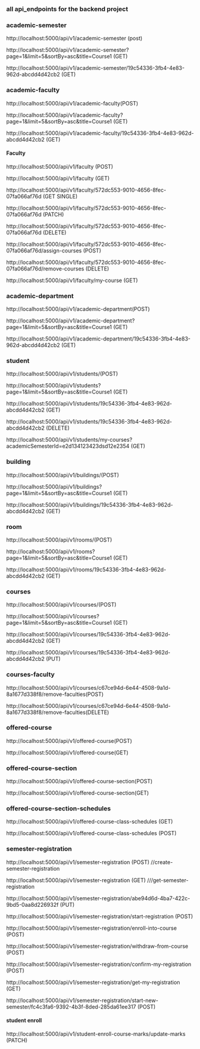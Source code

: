 ### all api_endpoints for the backend project

### academic-semester

http://localhost:5000/api/v1/academic-semester (post)

http://localhost:5000/api/v1/academic-semester?page=1&limit=5&sortBy=asc&title=Course1 (GET)

http://localhost:5000/api/v1/academic-semester/19c54336-3fb4-4e83-962d-abcdd4d42cb2 (GET)

### academic-faculty

http://localhost:5000/api/v1/academic-faculty(POST)

http://localhost:5000/api/v1/academic-faculty?page=1&limit=5&sortBy=asc&title=Course1 (GET)

http://localhost:5000/api/v1/academic-faculty/19c54336-3fb4-4e83-962d-abcdd4d42cb2 (GET)


#### Faculty 
http://localhost:5000/api/v1/faculty (POST)

http://localhost:5000/api/v1/faculty (GET)

http://localhost:5000/api/v1/faculty/572dc553-9010-4656-8fec-07fa066af76d (GET SINGLE)

http://localhost:5000/api/v1/faculty/572dc553-9010-4656-8fec-07fa066af76d (PATCH)

http://localhost:5000/api/v1/faculty/572dc553-9010-4656-8fec-07fa066af76d (DELETE)

http://localhost:5000/api/v1/faculty/572dc553-9010-4656-8fec-07fa066af76d/assign-courses (POST)

http://localhost:5000/api/v1/faculty/572dc553-9010-4656-8fec-07fa066af76d/remove-courses (DELETE)

http://localhost:5000/api/v1/faculty/my-course  (GET)

### academic-department

http://localhost:5000/api/v1/academic-department(POST)

http://localhost:5000/api/v1/academic-department?page=1&limit=5&sortBy=asc&title=Course1 (GET)

http://localhost:5000/api/v1/academic-department/19c54336-3fb4-4e83-962d-abcdd4d42cb2 (GET)

### student

http://localhost:5000/api/v1/students/(POST)

http://localhost:5000/api/v1/students?page=1&limit=5&sortBy=asc&title=Course1 (GET)

http://localhost:5000/api/v1/students/19c54336-3fb4-4e83-962d-abcdd4d42cb2 (GET)

http://localhost:5000/api/v1/students/19c54336-3fb4-4e83-962d-abcdd4d42cb2 (DELETE)

http://localhost:5000/api/v1/students/my-courses?academicSemesterId=e2d134123423dsd12e2354 (GET)

### building

http://localhost:5000/api/v1/buildings/(POST)

http://localhost:5000/api/v1/buildings?page=1&limit=5&sortBy=asc&title=Course1 (GET)

http://localhost:5000/api/v1/buildings/19c54336-3fb4-4e83-962d-abcdd4d42cb2 (GET)

### room

http://localhost:5000/api/v1/rooms/(POST)

http://localhost:5000/api/v1/rooms?page=1&limit=5&sortBy=asc&title=Course1 (GET)

http://localhost:5000/api/v1/rooms/19c54336-3fb4-4e83-962d-abcdd4d42cb2 (GET)

### courses

http://localhost:5000/api/v1/courses/(POST)

http://localhost:5000/api/v1/courses?page=1&limit=5&sortBy=asc&title=Course1 (GET)

http://localhost:5000/api/v1/courses/19c54336-3fb4-4e83-962d-abcdd4d42cb2 (GET)

http://localhost:5000/api/v1/courses/19c54336-3fb4-4e83-962d-abcdd4d42cb2 (PUT)

### courses-faculty

http://localhost:5000/api/v1/courses/c67ce94d-6e44-4508-9a1d-8a1677d338f8/remove-faculties(POST)

http://localhost:5000/api/v1/courses/c67ce94d-6e44-4508-9a1d-8a1677d338f8/remove-faculties(DELETE)

### offered-course 
http://localhost:5000/api/v1/offered-course(POST)

http://localhost:5000/api/v1/offered-course(GET)

### offered-course-section 
http://localhost:5000/api/v1/offered-course-section(POST)

http://localhost:5000/api/v1/offered-course-section(GET)

### offered-course-section-schedules
http://localhost:5000/api/v1/offered-course-class-schedules (GET)

http://localhost:5000/api/v1/offered-course-class-schedules (POST)


### semester-registration 
http://localhost:5000/api/v1/semester-registration (POST)  //create-semester-registration

http://localhost:5000/api/v1/semester-registration (GET)  ///get-semester-registration

http://localhost:5000/api/v1/semester-registration/abe94d6d-4ba7-422c-9bd5-0aa8d226932f (PUT)

http://localhost:5000/api/v1/semester-registration/start-registration (POST)

http://localhost:5000/api/v1/semester-registration/enroll-into-course (POST)

http://localhost:5000/api/v1/semester-registration/withdraw-from-course (POST)

http://localhost:5000/api/v1/semester-registration/confirm-my-registration  (POST)

http://localhost:5000/api/v1/semester-registration/get-my-registration (GET)

http://localhost:5000/api/v1/semester-registration/start-new-semester/fc4c3fa6-9392-4b3f-8ded-285da61ee317 (POST)

#### student enroll

http://localhost:5000/api/v1/student-enroll-course-marks/update-marks (PATCH)